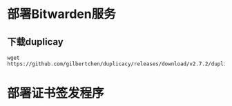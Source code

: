 # 部署Bitwarden服务
## 下载duplicay
```
wget https://github.com/gilbertchen/duplicacy/releases/download/v2.7.2/duplicacy_linux_x64_2.7.2
```

# 部署证书签发程序
